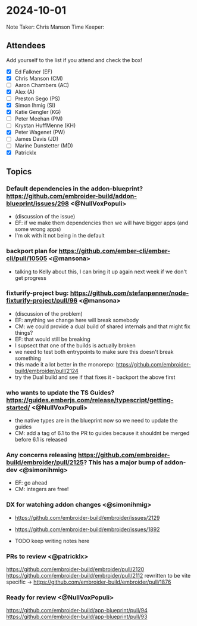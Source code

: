 # 2024-10-01

Note Taker: Chris Manson
Time Keeper: 

## Attendees

Add yourself to the list if you attend and check the box!

- [x] Ed Falkner (EF)
- [x] Chris Manson (CM)
- [ ] Aaron Chambers (AC)
- [x] Alex (A)
- [ ] Preston Sego (PS)
- [x] Simon Ihmig (SI)
- [x] Katie Gengler (KG)
- [ ] Peter Meehan (PM)
- [ ] Krystan HuffMenne (KH)
- [x] Peter Wagenet (PW)
- [ ] James Davis (JD)
- [ ] Marine Dunstetter (MD)
- [x] Patricklx

## Topics

### Default dependencies in the addon-blueprint? https://github.com/embroider-build/addon-blueprint/issues/298 <@NullVoxPopuli>

- (discussion of the issue)
- EF: if we make them dependencies then we will have bigger apps (and some wrong apps)
- I'm ok with it not being in the default

### backport plan for https://github.com/ember-cli/ember-cli/pull/10505 <@mansona>

- talking to Kelly about this, I can bring it up again next week if we don't get progress

### fixturify-project bug: https://github.com/stefanpenner/node-fixturify-project/pull/96 <@mansona>

- (discussion of the problem)
- EF: anything we change here will break somebody
- CM: we could provide a dual build of shared internals and that might fix things? 
- EF: that would still be breaking
- I supsect that one of the builds is actually broken
- we need to test both entrypoints to make sure this doesn't break something
- this made it a lot better in the monorepo: https://github.com/embroider-build/embroider/pull/2124
- try the Dual build and see if that fixes it - backport the above first

### who wants to update the TS Guides? https://guides.emberjs.com/release/typescript/getting-started/ <@NullVoxPopuli>

- the native types are in the blueprint now so we need to update the guides
- CM: add a tag of 6.1 to the PR to guides because it shouldnt be merged before 6.1 is released

### Any concerns releasing https://github.com/embroider-build/embroider/pull/2125? This has a major bump of addon-dev <@simonihmig> 

- EF: go ahead
- CM: integers are free!

### DX for watching addon changes <@simonihmig> 

- https://github.com/embroider-build/embroider/issues/2129
- https://github.com/embroider-build/embroider/issues/1892 

- TODO keep writing notes here

### PRs to review <@patricklx>

https://github.com/embroider-build/embroider/pull/2120
https://github.com/embroider-build/embroider/pull/2112 
rewritten to be vite specific -> https://github.com/embroider-build/embroider/pull/1876 

### Ready for review <@NullVoxPopuli>

https://github.com/embroider-build/app-blueprint/pull/94
https://github.com/embroider-build/app-blueprint/pull/93


